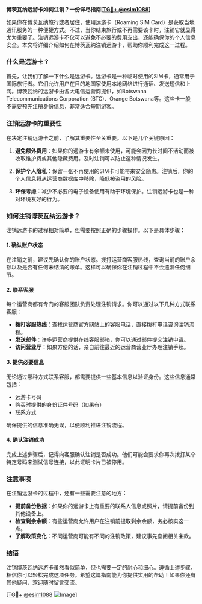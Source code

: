 **博茨瓦纳远游卡如何注销？一份详尽指南[[TG💪+ @esim1088](https://t.me/s/esim1088)]**

如果你在博茨瓦纳旅行或者居住，使用远游卡（Roaming SIM Card）是获取当地通讯服务的一种便捷方式。不过，当你结束旅行或不再需要该卡时，注销它就显得尤为重要了。注销远游卡不仅可以避免不必要的费用支出，还能确保你的个人信息安全。本文将详细介绍如何在博茨瓦纳注销远游卡，帮助你顺利完成这一过程。

### 什么是远游卡？

首先，让我们了解一下什么是远游卡。远游卡是一种临时使用的SIM卡，通常用于国际旅行者。它们允许用户在目的地国家使用本地网络进行通话、发送短信和上网。博茨瓦纳的远游卡由各大电信运营商提供，如Botswana Telecommunications Corporation (BTC)、Orange Botswana等。这些卡一般不需要预先注册身份信息，非常适合短期游客。

### 注销远游卡的重要性

在决定注销远游卡之前，了解其重要性至关重要。以下是几个关键原因：

1. **避免额外费用**：如果你的远游卡有余额未使用，可能会因为长时间不活动而被收取维护费或其他隐藏费用。及时注销可以防止这种情况发生。
   
2. **保护个人隐私**：保留一张不再使用的SIM卡可能带来安全隐患。注销后，你的个人信息将从运营商数据库中移除，降低被盗用的风险。

3. **环保考虑**：减少不必要的电子设备使用有助于环境保护。注销远游卡也是一种对环境友好的行为。

### 如何注销博茨瓦纳远游卡？

注销远游卡的过程相对简单，但需要按照正确的步骤操作。以下是具体步骤：

#### 1. 确认账户状态

在注销之前，建议先确认你的账户状态。拨打运营商客服热线，查询当前的账户余额以及是否有任何未结清的账单。这样可以确保你在注销过程中不会遗漏任何细节。

#### 2. 联系客服

每个运营商都有专门的客服团队负责处理注销请求。你可以通过以下几种方式联系客服：

- **拨打客服热线**：查找运营商官方网站上的客服电话，直接拨打电话咨询注销流程。
- **发送邮件**：许多运营商提供在线客服邮箱，你可以通过邮件提交注销申请。
- **访问营业厅**：如果方便的话，亲自前往最近的运营商营业厅办理注销手续。

#### 3. 提供必要信息

无论通过哪种方式联系客服，都需要提供一些基本信息以验证身份。这些信息通常包括：

- 远游卡号码
- 购买时提供的身份证件号码（如果有）
- 联系方式

确保提供的信息准确无误，以便顺利推进注销流程。

#### 4. 确认注销成功

完成上述步骤后，记得向客服确认注销是否成功。他们可能会要求你再次拨打某个特定号码来测试信号连接，以此证明卡片已被停用。

### 注意事项

在注销远游卡的过程中，还有一些需要注意的地方：

- **提前备份数据**：如果你的远游卡上有重要的联系人信息或照片，请提前备份到其他设备上。
- **检查剩余余额**：有些运营商允许用户在注销前提取剩余余额，务必核实这一点。
- **了解政策变化**：不同运营商可能有不同的注销政策，建议事先查阅相关条款。

### 结语

注销博茨瓦纳远游卡虽然看似简单，但也需要一定的耐心和细心。遵循上述步骤，相信你可以轻松完成这项任务。希望这篇指南能为你提供实用的帮助！如果你还有其他疑问，欢迎随时留言交流。

[[TG💪+ @esim1088](https://t.me/s/esim1088) ![Image](https://i.postimg.cc/4NQfJmqS/Snipaste-2025-05-13-00-14-12.png)]
